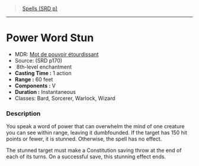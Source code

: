 ﻿---
!SpellItem
Family: SpellVO
Level: 8
Type: enchantment
CastingTime: 1 action
Range: 60 feet
Components: V
Duration: Instantaneous
Classes: Bard, Sorcerer, Warlock, Wizard
Id: spells_vo.md#power-word-stun
ParentLink: spells_vo.md#spells-srd-p
Name: Power Word Stun
ParentName: Spells (SRD p)
NameLevel: 1
AltName: '[Mot de pouvoir étourdissant](hd_spells_mot_de_pouvoir_etourdissant.md)'
Source: (SRD p170)
Attributes: {}
AttributesDictionary: >+
  {}

---
> [Spells (SRD p)](srd_spells.md)

---

# Power Word Stun

- MDR: [Mot de pouvoir étourdissant](hd_spells_mot_de_pouvoir_etourdissant.md)
- Source: (SRD p170)
-  8th-level enchantment
- **Casting Time :** 1 action
- **Range :** 60 feet
- **Components :** V
- **Duration :** Instantaneous
- Classes: Bard, Sorcerer, Warlock, Wizard

### Description

You speak a word of power that can overwhelm the mind of one creature you can see within range, leaving it dumbfounded. If the target has 150 hit points or fewer, it is stunned. Otherwise, the spell has no effect.

The stunned target must make a Constitution saving throw at the end of each of its turns. On a successful save, this stunning effect ends.

